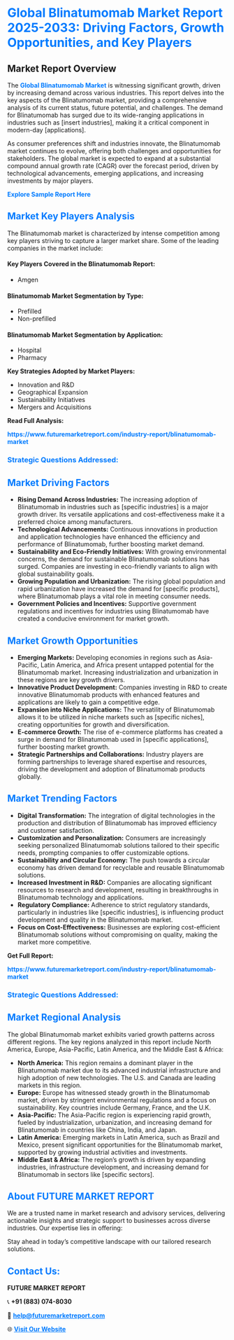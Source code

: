 <h1 style="color: #007BFF;">Global Blinatumomab Market Report 2025-2033: Driving Factors, Growth Opportunities, and Key Players</h1>

<section id="overview">
<h2>Market Report Overview</h2>
<p>The <a href="https://www.futuremarketreport.com/industry-report/blinatumomab-market" style="color: #007BFF; text-decoration: none;"><strong>Global Blinatumomab Market</strong></a> is witnessing significant growth, driven by increasing demand across various industries. This report delves into the key aspects of the Blinatumomab market, providing a comprehensive analysis of its current status, future potential, and challenges. The demand for Blinatumomab has surged due to its wide-ranging applications in industries such as [insert industries], making it a critical component in modern-day [applications].</p>
<p>As consumer preferences shift and industries innovate, the Blinatumomab market continues to evolve, offering both challenges and opportunities for stakeholders. The global market is expected to expand at a substantial compound annual growth rate (CAGR) over the forecast period, driven by technological advancements, emerging applications, and increasing investments by major players.</p>
</section>

<section id="overview">
<p><a href="https://www.futuremarketreport.com/request-sample/reportId=43939" style="color: #007BFF; text-decoration: none;"><strong>Explore Sample Report Here</strong></a></p>
</section>

<section id="key-players">
<h2 style="color: #007BFF;">Market Key Players Analysis</h2>
<p>The Blinatumomab market is characterized by intense competition among key players striving to capture a larger market share. Some of the leading companies in the market include:</p>
<h4>Key Players Covered in the Blinatumomab Report:</h4>
<ul><li>Amgen</li></ul>
<h4>Blinatumomab Market Segmentation by Type:</h4>
<ul><li>Prefilled</li><li>Non-prefilled</li></ul>

<h4>Blinatumomab Market Segmentation by Application:</h4>
<ul><li>Hospital</li><li>Pharmacy</li></ul>
<p><strong>Key Strategies Adopted by Market Players:</strong></p>
<ul>
<li>Innovation and R&D</li>
<li>Geographical Expansion</li>
<li>Sustainability Initiatives</li>
<li>Mergers and Acquisitions</li>
</ul>
</section>

<section>
<p><strong>Read Full Analysis: </strong></p><a href="https://www.futuremarketreport.com/industry-report/blinatumomab-market" style="color: #007BFF; text-decoration: none;"><strong>https://www.futuremarketreport.com/industry-report/blinatumomab-market</strong></a>
<h3 style="color: #007BFF;">Strategic Questions Addressed:</h3>
</section>

<section id="driving-factors">
<h2 style="color: #007BFF;">Market Driving Factors</h2>
<ul>
<li><strong>Rising Demand Across Industries:</strong> The increasing adoption of Blinatumomab in industries such as [specific industries] is a major growth driver. Its versatile applications and cost-effectiveness make it a preferred choice among manufacturers.</li>
<li><strong>Technological Advancements:</strong> Continuous innovations in production and application technologies have enhanced the efficiency and performance of Blinatumomab, further boosting market demand.</li>
<li><strong>Sustainability and Eco-Friendly Initiatives:</strong> With growing environmental concerns, the demand for sustainable Blinatumomab solutions has surged. Companies are investing in eco-friendly variants to align with global sustainability goals.</li>
<li><strong>Growing Population and Urbanization:</strong> The rising global population and rapid urbanization have increased the demand for [specific products], where Blinatumomab plays a vital role in meeting consumer needs.</li>
<li><strong>Government Policies and Incentives:</strong> Supportive government regulations and incentives for industries using Blinatumomab have created a conducive environment for market growth.</li>
</ul>
</section>

<section id="growth-opportunities">
<h2 style="color: #007BFF;">Market Growth Opportunities</h2>
<ul>
<li><strong>Emerging Markets:</strong> Developing economies in regions such as Asia-Pacific, Latin America, and Africa present untapped potential for the Blinatumomab market. Increasing industrialization and urbanization in these regions are key growth drivers.</li>
<li><strong>Innovative Product Development:</strong> Companies investing in R&D to create innovative Blinatumomab products with enhanced features and applications are likely to gain a competitive edge.</li>
<li><strong>Expansion into Niche Applications:</strong> The versatility of Blinatumomab allows it to be utilized in niche markets such as [specific niches], creating opportunities for growth and diversification.</li>
<li><strong>E-commerce Growth:</strong> The rise of e-commerce platforms has created a surge in demand for Blinatumomab used in [specific applications], further boosting market growth.</li>
<li><strong>Strategic Partnerships and Collaborations:</strong> Industry players are forming partnerships to leverage shared expertise and resources, driving the development and adoption of Blinatumomab products globally.</li>
</ul>
</section>

<section id="trending-factors">
<h2 style="color: #007BFF;">Market Trending Factors</h2>
<ul>
<li><strong>Digital Transformation:</strong> The integration of digital technologies in the production and distribution of Blinatumomab has improved efficiency and customer satisfaction.</li>
<li><strong>Customization and Personalization:</strong> Consumers are increasingly seeking personalized Blinatumomab solutions tailored to their specific needs, prompting companies to offer customizable options.</li>
<li><strong>Sustainability and Circular Economy:</strong> The push towards a circular economy has driven demand for recyclable and reusable Blinatumomab solutions.</li>
<li><strong>Increased Investment in R&D:</strong> Companies are allocating significant resources to research and development, resulting in breakthroughs in Blinatumomab technology and applications.</li>
<li><strong>Regulatory Compliance:</strong> Adherence to strict regulatory standards, particularly in industries like [specific industries], is influencing product development and quality in the Blinatumomab market.</li>
<li><strong>Focus on Cost-Effectiveness:</strong> Businesses are exploring cost-efficient Blinatumomab solutions without compromising on quality, making the market more competitive.</li>
</ul>
</section>

<section>
<p><strong>Get Full Report: </strong></p><a href="https://www.futuremarketreport.com/industry-report/blinatumomab-market" style="color: #007BFF; text-decoration: none;"><strong>https://www.futuremarketreport.com/industry-report/blinatumomab-market</strong></a>
<h3 style="color: #007BFF;">Strategic Questions Addressed:</h3>
</section>


<section id="regional-analysis">
<h2 style="color: #007BFF;">Market Regional Analysis</h2>
<p>The global Blinatumomab market exhibits varied growth patterns across different regions. The key regions analyzed in this report include North America, Europe, Asia-Pacific, Latin America, and the Middle East & Africa:</p>
<ul>
<li><strong>North America:</strong> This region remains a dominant player in the Blinatumomab market due to its advanced industrial infrastructure and high adoption of new technologies. The U.S. and Canada are leading markets in this region.</li>
<li><strong>Europe:</strong> Europe has witnessed steady growth in the Blinatumomab market, driven by stringent environmental regulations and a focus on sustainability. Key countries include Germany, France, and the U.K.</li>
<li><strong>Asia-Pacific:</strong> The Asia-Pacific region is experiencing rapid growth, fueled by industrialization, urbanization, and increasing demand for Blinatumomab in countries like China, India, and Japan.</li>
<li><strong>Latin America:</strong> Emerging markets in Latin America, such as Brazil and Mexico, present significant opportunities for the Blinatumomab market, supported by growing industrial activities and investments.</li>
<li><strong>Middle East & Africa:</strong> The region’s growth is driven by expanding industries, infrastructure development, and increasing demand for Blinatumomab in sectors like [specific sectors].</li>
</ul>
</section>

<footer>
<h2 style="color: #007BFF;">About FUTURE MARKET REPORT</h2>
<p>We are a trusted name in market research and advisory services, delivering actionable insights and strategic support to businesses across diverse industries. Our expertise lies in offering:</p>

<p>Stay ahead in today’s competitive landscape with our tailored research solutions.</p>

<h2 style="color: #007BFF;">Contact Us:</h2>
<p><strong>FUTURE MARKET REPORT</strong></p>
<p>📞 <strong>+91 (883) 074-8030</strong></p>
<p>📧 <strong><a href="mailto:help@futuremarketreport.com" style="color: #007BFF;">help@futuremarketreport.com</a></strong></p>
<p>🌐 <strong><a href="https://www.futuremarketreport.com/" style="color: #007BFF;">Visit Our Website</a></strong></p>
</footer>